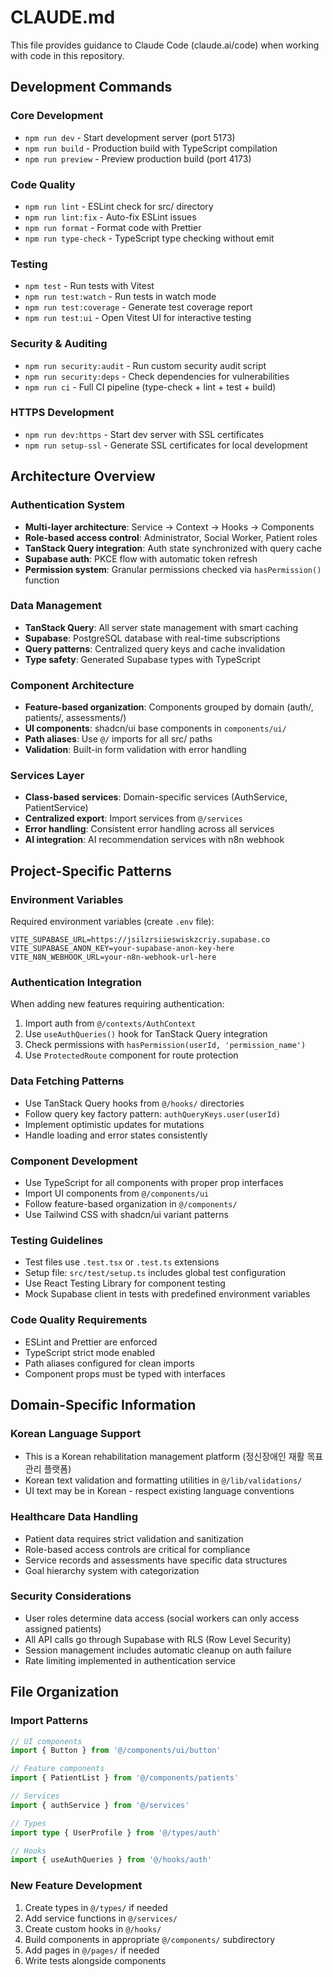 # CLAUDE.md

This file provides guidance to Claude Code (claude.ai/code) when working with code in this repository.

## Development Commands

### Core Development
- `npm run dev` - Start development server (port 5173)
- `npm run build` - Production build with TypeScript compilation
- `npm run preview` - Preview production build (port 4173)

### Code Quality
- `npm run lint` - ESLint check for src/ directory
- `npm run lint:fix` - Auto-fix ESLint issues
- `npm run format` - Format code with Prettier
- `npm run type-check` - TypeScript type checking without emit

### Testing
- `npm test` - Run tests with Vitest
- `npm run test:watch` - Run tests in watch mode
- `npm run test:coverage` - Generate test coverage report
- `npm run test:ui` - Open Vitest UI for interactive testing

### Security & Auditing
- `npm run security:audit` - Run custom security audit script
- `npm run security:deps` - Check dependencies for vulnerabilities
- `npm run ci` - Full CI pipeline (type-check + lint + test + build)

### HTTPS Development
- `npm run dev:https` - Start dev server with SSL certificates
- `npm run setup-ssl` - Generate SSL certificates for local development

## Architecture Overview

### Authentication System
- **Multi-layer architecture**: Service → Context → Hooks → Components
- **Role-based access control**: Administrator, Social Worker, Patient roles
- **TanStack Query integration**: Auth state synchronized with query cache
- **Supabase auth**: PKCE flow with automatic token refresh
- **Permission system**: Granular permissions checked via `hasPermission()` function

### Data Management
- **TanStack Query**: All server state management with smart caching
- **Supabase**: PostgreSQL database with real-time subscriptions
- **Query patterns**: Centralized query keys and cache invalidation
- **Type safety**: Generated Supabase types with TypeScript

### Component Architecture
- **Feature-based organization**: Components grouped by domain (auth/, patients/, assessments/)
- **UI components**: shadcn/ui base components in `components/ui/`
- **Path aliases**: Use `@/` imports for all src/ paths
- **Validation**: Built-in form validation with error handling

### Services Layer
- **Class-based services**: Domain-specific services (AuthService, PatientService)
- **Centralized export**: Import services from `@/services`
- **Error handling**: Consistent error handling across all services
- **AI integration**: AI recommendation services with n8n webhook

## Project-Specific Patterns

### Environment Variables
Required environment variables (create `.env` file):
```env
VITE_SUPABASE_URL=https://jsilzrsiieswiskzcriy.supabase.co
VITE_SUPABASE_ANON_KEY=your-supabase-anon-key-here
VITE_N8N_WEBHOOK_URL=your-n8n-webhook-url-here
```

### Authentication Integration
When adding new features requiring authentication:
1. Import auth from `@/contexts/AuthContext`
2. Use `useAuthQueries()` hook for TanStack Query integration
3. Check permissions with `hasPermission(userId, 'permission_name')`
4. Use `ProtectedRoute` component for route protection

### Data Fetching Patterns
- Use TanStack Query hooks from `@/hooks/` directories
- Follow query key factory pattern: `authQueryKeys.user(userId)`
- Implement optimistic updates for mutations
- Handle loading and error states consistently

### Component Development
- Use TypeScript for all components with proper prop interfaces
- Import UI components from `@/components/ui`
- Follow feature-based organization in `@/components/`
- Use Tailwind CSS with shadcn/ui variant patterns

### Testing Guidelines
- Test files use `.test.tsx` or `.test.ts` extensions
- Setup file: `src/test/setup.ts` includes global test configuration
- Use React Testing Library for component testing
- Mock Supabase client in tests with predefined environment variables

### Code Quality Requirements
- ESLint and Prettier are enforced
- TypeScript strict mode enabled
- Path aliases configured for clean imports
- Component props must be typed with interfaces

## Domain-Specific Information

### Korean Language Support
- This is a Korean rehabilitation management platform (정신장애인 재활 목표 관리 플랫폼)
- Korean text validation and formatting utilities in `@/lib/validations/`
- UI text may be in Korean - respect existing language conventions

### Healthcare Data Handling
- Patient data requires strict validation and sanitization
- Role-based access controls are critical for compliance
- Service records and assessments have specific data structures
- Goal hierarchy system with categorization

### Security Considerations
- User roles determine data access (social workers can only access assigned patients)
- All API calls go through Supabase with RLS (Row Level Security)
- Session management includes automatic cleanup on auth failure
- Rate limiting implemented in authentication service

## File Organization

### Import Patterns
```typescript
// UI components
import { Button } from '@/components/ui/button'

// Feature components  
import { PatientList } from '@/components/patients'

// Services
import { authService } from '@/services'

// Types
import type { UserProfile } from '@/types/auth'

// Hooks
import { useAuthQueries } from '@/hooks/auth'
```

### New Feature Development
1. Create types in `@/types/` if needed
2. Add service functions in `@/services/`
3. Create custom hooks in `@/hooks/`
4. Build components in appropriate `@/components/` subdirectory
5. Add pages in `@/pages/` if needed
6. Write tests alongside components